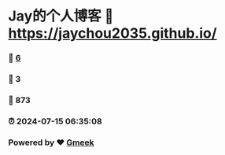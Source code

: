 # Jay的个人博客 :link: https://jaychou2035.github.io/ 
### :page_facing_up: [6](https://jaychou2035.github.io//tag.html) 
### :speech_balloon: 3 
### :hibiscus: 873 
### :alarm_clock: 2024-07-15 06:35:08 
### Powered by :heart: [Gmeek](https://github.com/Meekdai/Gmeek)
